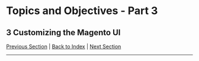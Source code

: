 # Topics and Objectives - Part 3

## **3** Customizing the Magento UI

[Previous Section](./2.md) | [Back to Index](./) | [Next Section](./4.md)

------

